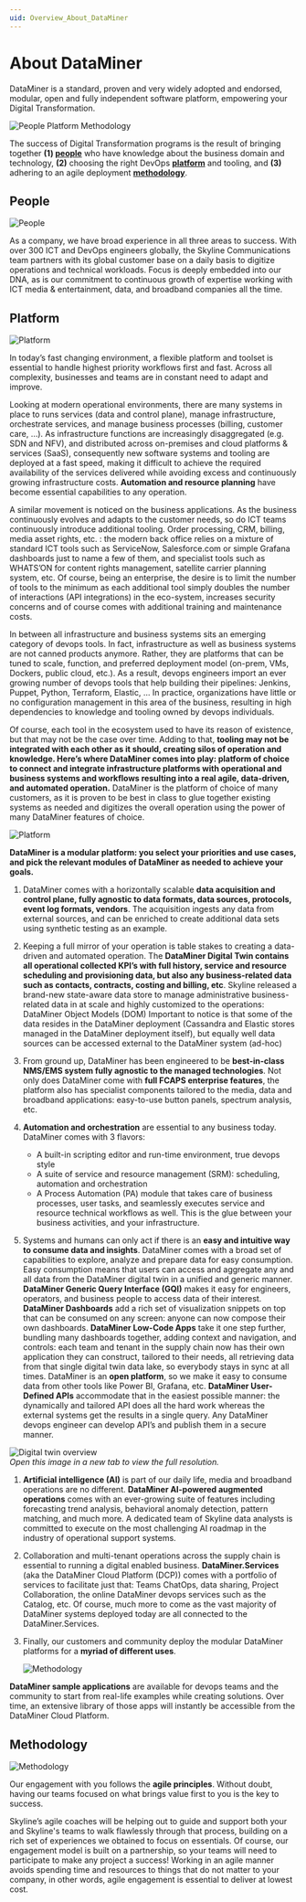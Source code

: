```yaml
---
uid: Overview_About_DataMiner
---
```


# About DataMiner

DataMiner is a standard, proven and very widely adopted and endorsed, modular, open and fully independent software platform, empowering your Digital Transformation.

![People Platform Methodology](~/dataminer-overview/images/People_platform_methodology.png)

The success of Digital Transformation programs is the result of bringing together **(1) [people](#people)** who have knowledge about the business domain and technology, **(2)** choosing the right DevOps **[platform](#platform)** and tooling, and **(3)** adhering to an agile deployment **[methodology](#methodology)**.

## People

![People](~/dataminer-overview/images/People_picto.png)

As a company, we have broad experience in all three areas to success. With over 300 ICT and DevOps engineers globally, the Skyline Communications team partners with its global customer base on a daily basis to digitize operations and technical workloads. Focus is deeply embedded into our DNA, as is our commitment to continuous growth of expertise working with ICT media & entertainment, data, and broadband companies all the time.

## Platform

![Platform](~/dataminer-overview/images/DataMiner_picto.png)

In today’s fast changing environment, a flexible platform and toolset is essential to handle highest priority workflows first and fast. Across all complexity, businesses and teams are in constant need to adapt and improve.

Looking at modern operational environments, there are many systems in place to runs services (data and control plane), manage infrastructure, orchestrate services, and manage business processes (billing, customer care, …). As infrastructure functions are increasingly disaggregated (e.g. SDN and NFV), and distributed across on-premises and cloud platforms & services (SaaS), consequently new software systems and tooling are deployed at a fast speed, making it difficult to achieve the required availability of the services delivered while avoiding excess and continuously growing infrastructure costs. **Automation and resource planning** have become essential capabilities to any operation.

A similar movement is noticed on the business applications. As the business continuously evolves and adapts to the customer needs, so do ICT teams continuously introduce additional tooling. Order processing, CRM, billing, media asset rights, etc. : the modern back office relies on a mixture of standard ICT tools such as ServiceNow, Salesforce.com or simple Grafana dashboards just to name a few of them, and specialist tools such as WHATS’ON for content rights management, satellite carrier planning system, etc. Of course, being an enterprise, the desire is to limit the number of tools to the minimum as each additional tool simply doubles the number of interactions (API integrations) in the eco-system, increases security concerns and of course comes with additional training and maintenance costs.

In between all infrastructure and business systems sits an emerging category of devops tools. In fact, infrastructure as well as business systems are not canned products anymore. Rather, they are platforms that can be tuned to scale, function, and preferred deployment model (on-prem, VMs, Dockers, public cloud, etc.). As a result, devops engineers import an ever growing number of devops tools that help building their pipelines: Jenkins, Puppet, Python, Terraform, Elastic, … In practice, organizations have little or no configuration management in this area of the business, resulting in high dependencies to knowledge and tooling owned by devops individuals.

Of course, each tool in the ecosystem used to have its reason of existence, but that may not be the case over time. Adding to that, **tooling may not be integrated with each other as it should, creating silos of operation and knowledge. Here’s where DataMiner comes into play: platform of choice to connect and integrate infrastructure platforms with operational and business systems and workflows resulting into a real agile, data-driven, and automated operation.** DataMiner is the platform of choice of many customers, as it is proven to be best in class to glue together existing systems as needed and digitizes the overall operation using the power of many DataMiner features of choice.

![Platform](~/dataminer-overview/images/agile_datadriven_automated_operation.png)<br>

**DataMiner is a modular platform: you select your priorities and use cases, and pick the relevant modules of DataMiner as needed to achieve your goals.**

1. DataMiner comes with a horizontally scalable **data acquisition and control plane, fully agnostic to data formats, data sources, protocols, event log formats, vendors**. The acquisition ingests any data from external sources, and can be enriched to create additional data sets using synthetic testing as an example.

1. Keeping a full mirror of your operation is table stakes to creating a data-driven and automated operation. The **DataMiner Digital Twin contains all operational collected KPI’s with full history, service and resource scheduling and provisioning data, but also any business-related data such as contacts, contracts, costing and billing, etc**. Skyline released a brand-new state-aware data store to manage administrative business-related data in at scale and highly customized to the operations: DataMiner Object Models (DOM)
Important to notice is that some of the data resides in the DataMiner deployment (Cassandra and Elastic stores managed in the DataMiner deployment itself), but equally well data sources can be accessed external to the DataMiner system (ad-hoc)

1. From ground up, DataMiner has been engineered to be **best-in-class NMS/EMS system fully agnostic to the managed technologies**. Not only does DataMiner come with **full FCAPS enterprise features**, the platform also has specialist components tailored to the media, data and broadband applications: easy-to-use button panels, spectrum analysis, etc.

1. **Automation and orchestration** are essential to any business today. DataMiner comes with 3 flavors:

   - A built-in scripting editor and run-time environment, true devops style
   - A suite of service and resource management (SRM): scheduling, automation and orchestration
   - A Process Automation (PA) module that takes care of business processes, user tasks, and seamlessly executes service and resource technical workflows as well. This is the glue between your business activities, and your infrastructure.

1. Systems and humans can only act if there is an **easy and intuitive way to consume data and insights**. DataMiner comes with a broad set of capabilities to explore, analyze and prepare data for easy consumption. Easy consumption means that users can access and aggregate any and all data from the DataMiner digital twin in a unified and generic manner. **DataMiner Generic Query Interface (GQI)** makes it easy for engineers, operators, and business people to access data of their interest. **DataMiner Dashboards** add a rich set of visualization snippets on top that can be consumed on any screen: anyone can now compose their own dashboards. **DataMiner Low-Code Apps** take it one step further, bundling many dashboards together, adding context and navigation, and controls: each team and tenant in the supply chain now has their own application they can construct, tailored to their needs, all retrieving data from that single digital twin data lake, so everybody stays in sync at all times. DataMiner is an **open platform**, so we make it easy to consume data from other tools like Power BI, Grafana, etc. **DataMiner User-Defined APIs** accommodate that in the easiest possible manner: the dynamically and tailored API does all the hard work whereas the external systems get the results in a single query. Any DataMiner devops engineer can develop API’s and publish them in a secure manner.

![Digital twin overview](~/dataminer-overview/images/DigitaL_Twin_overview.png)<br>
*Open this image in a new tab to view the full resolution.*

1. **Artificial intelligence (AI)** is part of our daily life, media and broadband operations are no different. **DataMiner AI-powered augmented operations** comes with an ever-growing suite of features including forecasting trend analysis, behavioral anomaly detection, pattern matching, and much more. A dedicated team of Skyline data analysts is committed to execute on the most challenging AI roadmap in the industry of operational support systems.

1. Collaboration and multi-tenant operations across the supply chain is essential to running a digital enabled business. **DataMiner.Services** (aka the DataMiner Cloud Platform (DCP)) comes with a portfolio of services to facilitate just that: Teams ChatOps, data sharing, Project Collaboration, the online DataMiner devops services such as the Catalog, etc. Of course, much more to come as the vast majority of DataMiner systems deployed today are all connected to the DataMiner.Services.

1. Finally, our customers and community deploy the modular DataMiner platforms for a **myriad of different uses**.

   ![Methodology](~/dataminer-overview/images/myriad_of_use_cases.png)<br>

**DataMiner sample applications** are available for devops teams and the community to start from real-life examples while creating solutions. Over time, an extensive library of those apps will instantly be accessible from the DataMiner Cloud Platform.

## Methodology

![Methodology](~/dataminer-overview/images/Methodology_picto.png)<br>

Our engagement with you follows the **agile principles**. Without doubt, having our teams focused on what brings value first to you is the key to success.

Skyline’s agile coaches will be helping out to guide and support both your and Skyline's teams to walk flawlessly through that process, building on a rich set of experiences we obtained to focus on essentials. Of course, our engagement model is built on a partnership, so your teams will need to participate to make any project a success! Working in an agile manner avoids spending time and resources to things that do not matter to your company, in other words, agile engagement is essential to deliver at lowest cost.
